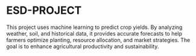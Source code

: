 # ESD-PROJECT
This project uses machine learning to predict crop yields. By analyzing weather, soil, and historical data, it provides accurate forecasts to help farmers optimize planting, resource allocation, and market strategies. The goal is to enhance agricultural productivity and sustainability.
